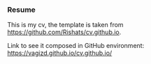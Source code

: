 ### Resume

This is my cv, the template is taken from https://github.com/Rishats/cv.github.io.

Link to see it composed in GitHub environment: https://vagizd.github.io/cv.github.io/